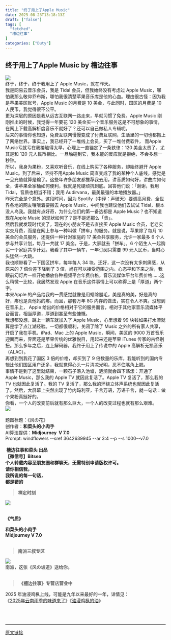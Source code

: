 ```yaml
---
title: "终于用上了Apple Music"
date: 2025-08-23T13:18:13Z
draft: ["false"]
tags: [
  "fetched",
  "槽边往事"
]
categories: ["Duty"]
---
```

终于用上了Apple Music by 槽边往事
------
<div><section nodeleaf=""><img data-imgfileid="505321426" data-ratio="1.32734375" data-s="300,640" data-src="https://mmbiz.qpic.cn/mmbiz_jpg/Ia6gU9JNtkojwjAqUKV0rR1qiaHoq1lWOwDhicBM2RCy58QZqNaVa8mNJxCicicX8UWBhlfkO3ib7OKL2lrdTTiaSj2g/640?wx_fmt=jpeg&amp;from=appmsg" data-type="jpeg" data-w="1280" type="block" src="https://mmbiz.qpic.cn/mmbiz_jpg/Ia6gU9JNtkojwjAqUKV0rR1qiaHoq1lWOwDhicBM2RCy58QZqNaVa8mNJxCicicX8UWBhlfkO3ib7OKL2lrdTTiaSj2g/640?wx_fmt=jpeg&amp;from=appmsg"></section><section nodeleaf=""><mp-common-clmusic data-pluginname="insertaudio" type="1" music_name="OH NO、OH YES! (2012 Remastered)" albumurl="http://wx.y.gtimg.cn/music/photo_new/T001R500x500M000000YOCr744SwIw_3.jpg" singer="中森明菜" count="0" is_vip="0" duration="59000" music_source="1" listenid="78240846546655769"></mp-common-clmusic></section><section><span leaf=""><span textstyle="">终于，终于，终于我用上了 Apple Music，就在昨天。</span></span></section><section><span leaf=""><span textstyle="">我是网易云音乐会员，我是 Tidal 会员，但我始终没有考虑过 Apple Music，哪怕我那么敬仰乔布斯，哪怕我很清楚苹果音乐库是他的心血。理由很古怪：因为我是苹果美区账号，Apple Music 的月费是 10 美金，与此同时，国区的月费是 10 人民币，我觉得很不公平。</span></span></section><section><span leaf=""><span textstyle="">更为深层的原因是我从远古互联网一路走来，早就习惯了免费。Apple Music 刚刚推出的时候，我觉得一年要花 120 美金买一个音乐服务这是不可想象的事情，在网上下载高解析度音乐不就好了？还可以自己做私人专辑呢。</span></span></section><section><span leaf=""><span textstyle="">后来的事情你也知道，免费互联网慢慢变成了付费互联网，生活里的一切也都搬上了网络世界。事实上，我已经开了一堆线上会员，买了一堆付费软件， 而Apple Music亏就亏在我接触得太早，心理上一直锚定了一条铁律：120 美金太贵了，尤其是和 120 元人民币相比。一旦触碰到它，我本能的反应就是拒绝，不会多想一秒钟。</span></span></section><section><span leaf=""><span textstyle="">所以，我身为果粉，又喜欢听音乐，在线上购买了各种服务，却始终避开 Apple Music。到了后来，坚持不用Apple Music 简直变成了我的某种个人底线，感觉是一旦充值就算是输了。这些年许多朋友都推荐我去用，讲音质如何好，讲曲库如何全，讲苹果全家桶如何便利，我就是死硬顽抗到底。回答他们说：「</span><span textstyle="">谢谢，我用 Tidal，音质也相当不错；我用 Audirvana，最美最强的本地播放器</span><span textstyle="">。」</span></span></section><section><span leaf=""><span textstyle="">昨天完全是个意外。这段时间，因为 Spotify（中译：声破天）要调高月费，全世界各地的网友嚷嚷着要搬去 Apple Music，中间我也建议他们去试试 Tidal，根本没人鸟我。我就有点好奇，为什么他们的第一备选都是 Apple Music？也不知道现在Apple Music 的现状如何了？是不是还那么「贵」。</span></span></section><section><span leaf=""><span textstyle="">然后我就发现时代变了，现在的小朋友不是去直接买 Apple Music 会员，老老实实交月费，而是在网上参与一种叫做「拼车」的服务。就是说，苹果除了每月 10 美金的会员服务，还提供一种针对家庭的 17 美金共享服务，允许一家最多 6 个人参与共享计划，每月一共就 17 美金。于是，大家就去「拼车」，6 个陌生人一起购买一个家庭共享计划。我看了其中一辆车，一年订阅只需要 99 元人民币，当时心头猛然一大跳。</span></span></section><section><span leaf=""><span textstyle="">我也顺带看了一下国区拼车，每年每人 34 块。还好，这一次没有太多刺痛感，从原来的 7 倍价差下降到了 3 倍，尚在可以接受范围之内。心态平和下来之后，我眼前幻灯片一样开始播放各种视频平台年费价格，音乐流媒体平台年费价格......这么稍微一比较，我居然发现 Apple 在音乐这件事情上可以称得上是「厚道」两个字。</span></span></section><section><span leaf=""><span textstyle="">本来Apple 的产品给我的一贯感觉就像是用蜡除腿毛，美是真的美，好是真的好，疼也是真他妈的疼。而且，那套万年 8G 内存的做法，实在令人不爽。没想到在音乐上， Apple 给出的价格相对于它的服务而言，相对于其他家音乐流媒体平台而言，相当厚道，厚道到甚至有些慷慨。</span></span></section><section><span leaf=""><span textstyle="">我想都没想，跳上一辆车就加入了 Apple Music，心里想着 99 块钱如果打水漂就算是学了点江湖经验。一切都很顺利，关闭了除了 Music 之外的所有家人共享，开启了我在手机、iPad、Mac 上的 Apple Music，瞬间，美区的 9000 万首音乐迎面而来，界面还是苹果传统的优雅悦目，用起来还是苹果 iTunes 传家的古怪别扭。那么多年之后，连上解码器，我终于用上了传说中的 Apple 高解析无损音乐（ALAC）。</span></span></section><section><span leaf=""><span textstyle="">再想到到我花了国区 3 倍的价格，却买到了 9 倍数量的乐库，我能听到的国内专辑比他们国区用户还多，我就觉得心头一片清凉光明，忍不住嘴角上翘。</span></span></section><section><span leaf=""><span textstyle="">事情不是到了这里就结束，一颗石子落入池塘，涟漪就会四下荡漾：开通了 Apple Music，那么我的 Apple TV 就因此复活了。Apple TV 复活了，那么我的 TV 也就因此复活了。我的 TV 复活了，那么我的环绕立体声系统也就因此复活了。然后，大屏幕上突然出现了竹内玛利亚，千言万语，万语千言，就一句话：做个果粉真挺好的。</span></span></section><section><span leaf=""><span textstyle="">你看，一个人的改变前后就有那么巨大，一个人的改变过程也就有那么艰难。</span></span></section><section nodeleaf=""><img data-imgfileid="505321431" data-s="300,640" data-src="https://mmbiz.qpic.cn/mmbiz_jpg/Ia6gU9JNtkojwjAqUKV0rR1qiaHoq1lWO2Gm3KarCLZlXp5GYWgLmadNXl9CT4CvG2zgKCzAG4xrcMXKKaqEWFQ/640?wx_fmt=jpeg&amp;from=appmsg" data-type="jpeg" type="block" src="https://mmbiz.qpic.cn/mmbiz_jpg/Ia6gU9JNtkojwjAqUKV0rR1qiaHoq1lWO2Gm3KarCLZlXp5GYWgLmadNXl9CT4CvG2zgKCzAG4xrcMXKKaqEWFQ/640?wx_fmt=jpeg&amp;from=appmsg"></section><section nodeleaf=""><mp-common-product data-windowproduct="v1=HFZOJtv90-06YNJRmqO4ABkFXDLrb2Jk3cxPBdygKVzLkVgFU6I9AozSBG9t69N4CcDAtA" data-customstyle='{"display":"block","height":"501px"}' data-cardtype="0" data-title="2025年一口鲜油鸡枞纯粹尊享版 每罐净含量一公斤" data-type="0"></mp-common-product></section><section><span leaf=""><br></span></section><section data-pm-slice="5 2 []"><section data-pm-slice='4 2 ["para",{"tagName":"section","attributes":{"data-pm-slice":"5 2 []"},"namespaceURI":"http://www.w3.org/1999/xhtml"}]'><section data-pm-slice="3 2 []"><span><span leaf=""><span textstyle="">题图标题：</span></span></span><span><span><span leaf=""><span textstyle="">《风</span></span><span leaf=""><span textstyle="">の花</span></span><span leaf=""><span textstyle="">》</span></span></span></span></section><section><span><span leaf=""><span textstyle="">创作者：</span></span><strong><span leaf=""><span textstyle="">和菜头的小肉手</span></span></strong></span></section><section><span><span leaf=""><span textstyle="">AI算法提供：</span></span><strong><span leaf=""><span textstyle="">Midjourney </span></span><span><span leaf=""><span textstyle=""> </span><span textstyle="">V 7.0</span><span textstyle=""> </span></span></span></strong></span></section><section><span><span leaf="">Prompt:<span textstyle=""> windflowers --sref 3642639945 --ar 3:4 --p --s 1000--v7.0</span></span></span></section><section><span><strong data-pm-slice="0 0 []"><span leaf=""><br></span></strong><span></span></span></section><section><strong><span><span leaf=""> 槽边往事</span></span></strong><span><strong><span leaf="">和菜头 出品</span></strong></span><strong></strong></section><section><span><strong><span><strong><span leaf="">【微信号】</span></strong></span><span><strong><span leaf="">Bitsea </span></strong></span></strong></span></section><section><span><strong><span leaf="">个人转载内容至朋友圈和群聊天，无需特别申请版权许可。</span></strong></span></section><section><span><strong><span leaf="">请你相信我，</span></strong></span></section><section><span><strong><span leaf="">我所说的每一句话，</span></strong></span></section><section><span><strong><span leaf="">都是错的</span></strong></span></section><section nodeleaf=""><mp-common-profile data-pluginname="mpprofile" data-nickname="槽边往事" data-alias="bitsea" data-from="2" data-headimg="http://mmbiz.qpic.cn/mmbiz_png/Ia6gU9JNtkqHEnONjkaACAcIYMNVibNzxL0jgSVwic1U7kJM6Jz1yXVx9v30ibMUvCqLRO9C2a9zJySkbFb9HgvrA/0?wx_fmt=png" data-signature=" " data-id="MjM5MjAzODU2MA=="></mp-common-profile></section><blockquote><section><span><strong></strong><strong><span leaf="">禅定时刻</span></strong></span></section></blockquote><section nodeleaf=""><img data-croporisrc="https://mmbiz.qpic.cn/mmbiz_jpg/Ia6gU9JNtkojwjAqUKV0rR1qiaHoq1lWONr0q5KajwUicnoweW8dxwPnGfHpicMubgiaXmBhhRIxuDPLTu4OLObj2A/0?wx_fmt=jpeg&amp;from=appmsg" data-cropselx2="578" data-cropsely2="578" data-imgfileid="505321425" data-ratio="1.32734375" data-s="300,640" data-src="https://mmbiz.qpic.cn/mmbiz_jpg/Ia6gU9JNtkojwjAqUKV0rR1qiaHoq1lWONr0q5KajwUicnoweW8dxwPnGfHpicMubgiaXmBhhRIxuDPLTu4OLObj2A/640?wx_fmt=jpeg&amp;from=appmsg" data-type="jpeg" data-w="1280" src="https://mmbiz.qpic.cn/mmbiz_jpg/Ia6gU9JNtkojwjAqUKV0rR1qiaHoq1lWONr0q5KajwUicnoweW8dxwPnGfHpicMubgiaXmBhhRIxuDPLTu4OLObj2A/640?wx_fmt=jpeg&amp;from=appmsg"></section><section><span data-pm-slice="0 0 []"><span leaf=""><br></span></span></section><p><span><strong><span leaf="">《气质</span><span><span><span leaf="" data-pm-slice='1 1 ["para",{"tagName":"section","attributes":{"data-pm-slice":"5 1 []"},"namespaceURI":"http://www.w3.org/1999/xhtml"},"para",{"tagName":"section","attributes":{"data-pm-slice":"4 2 [\"para\",{\"tagName\":\"section\",\"attributes\":{\"data-pm-slice\":\"5 1 []\"},\"namespaceURI\":\"http://www.w3.org/1999/xhtml\"}]"},"namespaceURI":"http://www.w3.org/1999/xhtml"},"para",{"tagName":"section","attributes":{"data-pm-slice":"3 2 []","style":"line-height: 1.75em;"},"namespaceURI":"http://www.w3.org/1999/xhtml"},"node",{"tagName":"span","attributes":{"style":"font-family: mp-quote, \"PingFang SC\", system-ui, -apple-system, BlinkMacSystemFont, \"Helvetica Neue\", \"Hiragino Sans GB\", \"Microsoft YaHei UI\", \"Microsoft YaHei\", Arial, sans-serif; letter-spacing: 0.578px;"},"namespaceURI":"http://www.w3.org/1999/xhtml"},"node",{"tagName":"span","attributes":{"style":"letter-spacing: 0.5px;"},"namespaceURI":"http://www.w3.org/1999/xhtml"}]'>》</span></span></span></strong></span><strong></strong></p><section><span><strong><span leaf="">和菜头的小肉手</span></strong></span></section><section><span><strong><span leaf="">Midjourney </span></strong><strong><span leaf="">V</span><span><span leaf=""> 7.0</span></span></strong><section><span><strong><span><span leaf=""><br></span></span></strong></span></section><section data-pm-slice="5 2 []"><section data-pm-slice='6 7 ["para",{"tagName":"section","attributes":{"data-pm-slice":"5 2 []"},"namespaceURI":"http://www.w3.org/1999/xhtml"}]'><blockquote><section><span><strong><span leaf="">南派三叔专区</span></strong></span></section></blockquote><span leaf=""><img data-croporisrc="https://mmbiz.qpic.cn/mmbiz_jpg/Ia6gU9JNtkojwjAqUKV0rR1qiaHoq1lWOkFchkmNnMnhETeRiaydkmZoCSmXYZWibUj0Q6icLgJwI6whNORLYibdia2Q/0?wx_fmt=jpeg&amp;from=appmsg" data-cropselx2="578" data-cropsely2="578" data-imgfileid="505321427" data-ratio="1.32734375" data-s="300,640" data-src="https://mmbiz.qpic.cn/mmbiz_jpg/Ia6gU9JNtkojwjAqUKV0rR1qiaHoq1lWOkFchkmNnMnhETeRiaydkmZoCSmXYZWibUj0Q6icLgJwI6whNORLYibdia2Q/640?wx_fmt=jpeg&amp;from=appmsg" data-type="jpeg" data-w="1280" src="https://mmbiz.qpic.cn/mmbiz_jpg/Ia6gU9JNtkojwjAqUKV0rR1qiaHoq1lWOkFchkmNnMnhETeRiaydkmZoCSmXYZWibUj0Q6icLgJwI6whNORLYibdia2Q/640?wx_fmt=jpeg&amp;from=appmsg"></span><section><span data-pm-slice="0 0 []"><span leaf="">南派，这张《</span><span><span><span leaf="" data-pm-slice='1 1 ["para",{"tagName":"section","attributes":{"data-pm-slice":"5 2 []"},"namespaceURI":"http://www.w3.org/1999/xhtml"},"para",{"tagName":"section","attributes":{"data-pm-slice":"4 2 [\"para\",{\"tagName\":\"section\",\"attributes\":{\"data-pm-slice\":\"5 2 []\"},\"namespaceURI\":\"http://www.w3.org/1999/xhtml\"}]"},"namespaceURI":"http://www.w3.org/1999/xhtml"},"para",{"tagName":"section","attributes":{"data-pm-slice":"3 2 []","style":"line-height: 1.75em;"},"namespaceURI":"http://www.w3.org/1999/xhtml"},"node",{"tagName":"span","attributes":{"style":"font-family: mp-quote, \"PingFang SC\", system-ui, -apple-system, BlinkMacSystemFont, \"Helvetica Neue\", \"Hiragino Sans GB\", \"Microsoft YaHei UI\", \"Microsoft YaHei\", Arial, sans-serif; letter-spacing: 0.578px;"},"namespaceURI":"http://www.w3.org/1999/xhtml"},"node",{"tagName":"span","attributes":{"style":"letter-spacing: 0.5px;"},"namespaceURI":"http://www.w3.org/1999/xhtml"}]'><span textstyle="">风</span></span><span><span><span leaf="" data-pm-slice='1 1 ["para",{"tagName":"section","attributes":{"data-pm-slice":"5 2 []"},"namespaceURI":"http://www.w3.org/1999/xhtml"},"para",{"tagName":"section","attributes":{"data-pm-slice":"4 2 [\"para\",{\"tagName\":\"section\",\"attributes\":{\"data-pm-slice\":\"5 2 []\"},\"namespaceURI\":\"http://www.w3.org/1999/xhtml\"}]"},"namespaceURI":"http://www.w3.org/1999/xhtml"},"para",{"tagName":"section","attributes":{"data-pm-slice":"3 2 []","style":"line-height: 1.75em;"},"namespaceURI":"http://www.w3.org/1999/xhtml"},"node",{"tagName":"span","attributes":{"style":"font-family: mp-quote, \"PingFang SC\", system-ui, -apple-system, BlinkMacSystemFont, \"Helvetica Neue\", \"Hiragino Sans GB\", \"Microsoft YaHei UI\", \"Microsoft YaHei\", Arial, sans-serif; letter-spacing: 0.578px;"},"namespaceURI":"http://www.w3.org/1999/xhtml"},"node",{"tagName":"span","attributes":{"style":"letter-spacing: 0.5px;"},"namespaceURI":"http://www.w3.org/1999/xhtml"}]'><span textstyle="">の坂道</span></span></span></span></span></span><span leaf="">》送给你。</span></span></section></section></section></span></section><section><span><strong><span><span leaf=""><br></span></span></strong></span></section><blockquote><section><span><strong><span leaf=""> 《槽边往事》专营店营业中</span></strong></span></section></blockquote><section nodeleaf=""><mp-common-miniprogram data-pluginname="insertminiprogram" data-miniprogram-path="pages/home/dashboard/index" data-miniprogram-nickname="菜头特选C" data-miniprogram-avatar="http://mmbiz.qpic.cn/mmbiz_png/iaAg0lgnpD6e71CwTVA3stu7V9nMGa9RouiaNbdA4XAp8D2dpRaXpaibTiakdd3hCeczhMGlvsFyWVFStn5xE55A1A/640?wx_fmt=png&amp;wxfrom=200" data-miniprogram-title="我家云南米线堪称一绝" data-miniprogram-imageurl="http://mmbiz.qpic.cn/mmbiz_jpg/Ia6gU9JNtkoHYGP87NWg1HNxNjBV90x7loGLMDBRqhd3FlSia6X46RbCubcIv3uVBdreR5OcpxeibNaeISxbINJQ/0?wx_fmt=jpeg" data-miniprogram-type="card" data-miniprogram-servicetype="0" data-miniprogram-appid="wxf3e6055a60a19d97" data-miniprogram-imageurlback="http%3A%2F%2Fmmbiz.qpic.cn%2Fmmbiz_png%2FIa6gU9JNtkoHYGP87NWg1HNxNjBV90x7eB2BaltNpNH7CgsA8ITVdU1xbUu3nZcgictGU2P4w7twfhcykIwFsTA%2F0%3Fwx_fmt%3Dpng" data-miniprogram-cropperinfo="%7B%22c%22%3A%7B%22x%22%3A0%2C%22y%22%3A22%2C%22x2%22%3A245%2C%22y2%22%3A218%2C%22w%22%3A245%2C%22h%22%3A196%7D%7D"></mp-common-miniprogram></section></section></section><section nodeleaf=""><mp-common-miniprogram data-pluginname="insertminiprogram" data-miniprogram-path="pages/home/dashboard/index" data-miniprogram-nickname="菜头特选C" data-miniprogram-avatar="http://mmbiz.qpic.cn/mmbiz_png/iaAg0lgnpD6e71CwTVA3stu7V9nMGa9RouiaNbdA4XAp8D2dpRaXpaibTiakdd3hCeczhMGlvsFyWVFStn5xE55A1A/640?wx_fmt=png&amp;wxfrom=200" data-miniprogram-title="2025 年油浸鸡枞上线" data-miniprogram-imageurl="http://mmbiz.qpic.cn/mmbiz_jpg/Ia6gU9JNtkrSOciac006BL7tXsFFxPXoicgdEqekbYFrUv08D2obT3M6FCrJXTSvjR92uyBhuD0icgRGekmF9sQ1w/0?wx_fmt=jpeg" data-miniprogram-type="card" data-miniprogram-servicetype="0" data-miniprogram-appid="wxf3e6055a60a19d97" data-miniprogram-imageurlback="http%3A%2F%2Fmmbiz.qpic.cn%2Fmmbiz_jpg%2FIa6gU9JNtkrSOciac006BL7tXsFFxPXoic6XUlg0ic4lqicIpxibQX4juho9ForicXlgrUoiaUItCtsNoUDOAh8gZq0Mw%2F0%3Fwx_fmt%3Djpeg" data-miniprogram-cropperinfo="%7B%22c%22%3A%7B%22x%22%3A0%2C%22y%22%3A22%2C%22x2%22%3A245%2C%22y2%22%3A218%2C%22w%22%3A245%2C%22h%22%3A196%7D%7D"></mp-common-miniprogram></section><section><span leaf="">2025 年油浸鸡枞上线，可能是九年以来最好的一年，详情见：</span></section><section><span leaf="">《<a target="_blank" href="https://mp.weixin.qq.com/s?__biz=MjM5MjAzODU2MA==&amp;mid=2652804801&amp;idx=1&amp;sn=d192b2eec2b91012836ec5f19dd0f853&amp;scene=21#wechat_redirect" textvalue="2025年云南雨季的味道来了" data-itemshowtype="0" linktype="text" data-linktype="2">2025年云南雨季的味道来了</a>》《<a target="_blank" href="https://mp.weixin.qq.com/s?__biz=MjM5MjAzODU2MA==&amp;mid=2652804809&amp;idx=1&amp;sn=d8c3df5ce92025d9e3588f1f0753edd6&amp;scene=21#wechat_redirect" textvalue="油浸鸡枞的油" data-itemshowtype="0" linktype="text" data-linktype="2">油浸鸡枞的油</a>》</span></section><section><span leaf=""><br></span></section><section><span leaf=""><br></span></section><section><span leaf=""><br></span></section><p><mp-style-type data-value="3"></mp-style-type></p></div>  
<hr>
<a href="https://mp.weixin.qq.com/s/2_1G499E9pcc7chm4Vlvag",target="_blank" rel="noopener noreferrer">原文链接</a>
